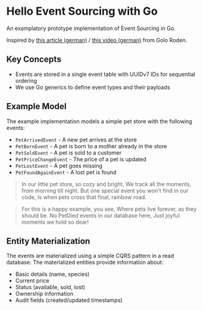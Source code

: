 # Hello Event Sourcing with Go

An examplatory prototype implementation of Event Sourcing in Go.

Inspired by [this article (german)](https://www.heise.de/blog/Event-Sourcing-Die-bessere-Art-zu-entwickeln-10258295.html) / [this video (german)](https://www.youtube.com/watch?v=ss9wnixCGRY) from Golo Roden.

## Key Concepts

- Events are stored in a single event table with UUIDv7 IDs for sequential ordering
- We use Go generics to define event types and their payloads

## Example Model

The example implementation models a simple pet store with the following events:

- `PetArrivedEvent` - A new pet arrives at the store
- `PetBornEvent` - A pet is born to a mother already in the store
- `PetSoldEvent` - A pet is sold to a customer
- `PetPriceChangeEvent` - The price of a pet is updated
- `PetLostEvent` - A pet goes missing
- `PetFoundAgainEvent` - A lost pet is found

> In our little pet store, so cozy and bright,
> We track all the moments, from morning till night.
> But one special event you won't find in our code,
> Is when pets cross that final, rainbow road.

> For this is a happy example, you see,
> Where pets live forever, as they should be.
> No PetDied events in our database here,
> Just joyful moments we hold so dear!

## Entity Materialization

The events are materialized using a simple CQRS pattern in a read database. The materialized entities provide information about:

- Basic details (name, species)
- Current price
- Status (available, sold, lost)
- Ownership information
- Audit fields (created/updated timestamps)
